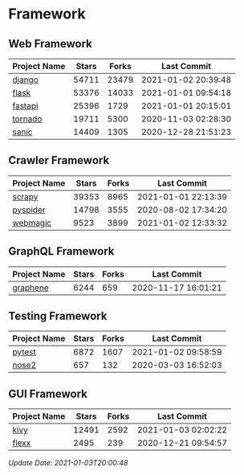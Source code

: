 # Framework

## Web Framework
| Project Name | Stars | Forks | Last Commit |
| ------------ | ----- | ----- | ----------- |
| [django](https://github.com/django/django) | 54711 | 23479 | 2021-01-02 20:39:48 |
| [flask](https://github.com/pallets/flask) | 53376 | 14033 | 2021-01-01 09:54:18 |
| [fastapi](https://github.com/tiangolo/fastapi) | 25396 | 1729 | 2021-01-01 20:15:01 |
| [tornado](https://github.com/tornadoweb/tornado) | 19711 | 5300 | 2020-11-03 02:28:30 |
| [sanic](https://github.com/huge-success/sanic) | 14409 | 1305 | 2020-12-28 21:51:23 |

## Crawler Framework
| Project Name | Stars | Forks | Last Commit |
| ------------ | ----- | ----- | ----------- |
| [scrapy](https://github.com/scrapy/scrapy) | 39353 | 8965 | 2021-01-01 22:13:39 |
| [pyspider](https://github.com/binux/pyspider) | 14798 | 3555 | 2020-08-02 17:34:20 |
| [webmagic](https://github.com/code4craft/webmagic) | 9523 | 3899 | 2021-01-02 12:33:32 |

## GraphQL Framework
| Project Name | Stars | Forks | Last Commit |
| ------------ | ----- | ----- | ----------- |
| [graphene](https://github.com/graphql-python/graphene) | 6244 | 659 | 2020-11-17 16:01:21 |

## Testing Framework
| Project Name | Stars | Forks | Last Commit |
| ------------ | ----- | ----- | ----------- |
| [pytest](https://github.com/pytest-dev/pytest) | 6872 | 1607 | 2021-01-02 09:58:59 |
| [nose2](https://github.com/nose-devs/nose2) | 657 | 132 | 2020-03-03 16:52:03 |

## GUI Framework
| Project Name | Stars | Forks | Last Commit |
| ------------ | ----- | ----- | ----------- |
| [kivy](https://github.com/kivy/kivy) | 12491 | 2592 | 2021-01-03 02:02:22 |
| [flexx](https://github.com/flexxui/flexx) | 2495 | 239 | 2020-12-21 09:54:57 |

*Update Date: 2021-01-03T20:00:48*